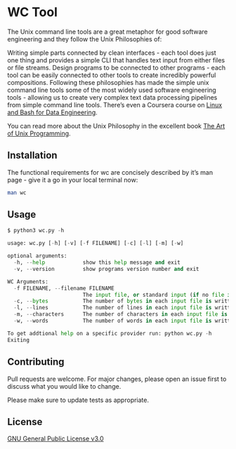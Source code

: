 # WC Tool

The Unix command line tools are a great metaphor for good software engineering and they follow the Unix Philosophies of:

Writing simple parts connected by clean interfaces - each tool does just one thing and provides a simple CLI that handles text input from either files or file streams.
Design programs to be connected to other programs - each tool can be easily connected to other tools to create incredibly powerful compositions.
Following these philosophies has made the simple unix command line tools some of the most widely used software engineering tools - allowing us to create very complex text data processing pipelines from simple command line tools. There’s even a Coursera course on [Linux and Bash for Data Engineering](https://gb.coursera.org/learn/linux-and-bash-for-data-engineering-duke).

You can read more about the Unix Philosophy in the excellent book [The Art of Unix Programming](http://www.catb.org/~esr/writings/taoup/html/).

## Installation

The functional requirements for wc are concisely described by it’s man page - give it a go in your local terminal now:

```bash
man wc
```

## Usage

```python
$ python3 wc.py -h                           

usage: wc.py [-h] [-v] [-f FILENAME] [-c] [-l] [-m] [-w]

optional arguments:
  -h, --help            show this help message and exit
  -v, --version         show programs version number and exit

WC Arguments:
  -f FILENAME, --filename FILENAME
                        The input file, or standard input (if no file is specified) to the standard output.
  -c, --bytes           The number of bytes in each input file is written to the standard output.
  -l, --lines           The number of lines in each input file is written to the standard output.
  -m, --characters      The number of characters in each input file is written to the standard output.
  -w, --words           The number of words in each input file is written to the standard output.

To get addtional help on a specific provider run: python wc.py -h
Exiting
```

## Contributing

Pull requests are welcome. For major changes, please open an issue first
to discuss what you would like to change.

Please make sure to update tests as appropriate.

## License

[GNU General Public License v3.0](https://github.com/abhishekpatel946/coding-challeges/blob/ba3743f975ac8f2b8ad5757813a729336d131955/LICENSE)